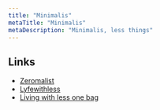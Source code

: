 ```yaml
---
title: "Minimalis"
metaTitle: "Minimalis"
metaDescription: "Minimalis, less things"
---
```


## Links

- [Zeromalist](https://verekia.om/zeromalist/)
- [Lyfewithless](https://www.instagram.com/lyfewithless/)
- [Living with less one bag](https://www.wernervanrooyen.com/living-with-less-one-bag/)
